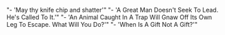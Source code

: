 "- 'May thy knife chip and shatter'"
"- 'A Great Man Doesn't Seek To Lead. He's Called To It.'"
"- 'An Animal Caught In A Trap Will Gnaw Off Its Own Leg To Escape. What Will You Do?'"
"- 'When Is A Gift Not A Gift?'"
